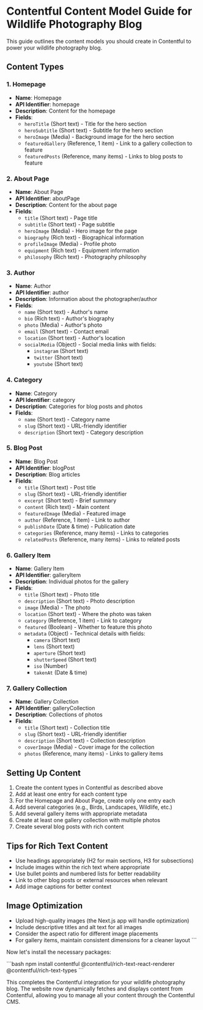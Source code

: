 # Contentful Content Model Guide for Wildlife Photography Blog

This guide outlines the content models you should create in Contentful to power your wildlife photography blog.

## Content Types

### 1. Homepage
- **Name**: Homepage
- **API Identifier**: homepage
- **Description**: Content for the homepage
- **Fields**:
  - `heroTitle` (Short text) - Title for the hero section
  - `heroSubtitle` (Short text) - Subtitle for the hero section
  - `heroImage` (Media) - Background image for the hero section
  - `featuredGallery` (Reference, 1 item) - Link to a gallery collection to feature
  - `featuredPosts` (Reference, many items) - Links to blog posts to feature

### 2. About Page
- **Name**: About Page
- **API Identifier**: aboutPage
- **Description**: Content for the about page
- **Fields**:
  - `title` (Short text) - Page title
  - `subtitle` (Short text) - Page subtitle
  - `heroImage` (Media) - Hero image for the page
  - `biography` (Rich text) - Biographical information
  - `profileImage` (Media) - Profile photo
  - `equipment` (Rich text) - Equipment information
  - `philosophy` (Rich text) - Photography philosophy

### 3. Author
- **Name**: Author
- **API Identifier**: author
- **Description**: Information about the photographer/author
- **Fields**:
  - `name` (Short text) - Author's name
  - `bio` (Rich text) - Author's biography
  - `photo` (Media) - Author's photo
  - `email` (Short text) - Contact email
  - `location` (Short text) - Author's location
  - `socialMedia` (Object) - Social media links with fields:
    - `instagram` (Short text)
    - `twitter` (Short text)
    - `youtube` (Short text)

### 4. Category
- **Name**: Category
- **API Identifier**: category
- **Description**: Categories for blog posts and photos
- **Fields**:
  - `name` (Short text) - Category name
  - `slug` (Short text) - URL-friendly identifier
  - `description` (Short text) - Category description

### 5. Blog Post
- **Name**: Blog Post
- **API Identifier**: blogPost
- **Description**: Blog articles
- **Fields**:
  - `title` (Short text) - Post title
  - `slug` (Short text) - URL-friendly identifier
  - `excerpt` (Short text) - Brief summary
  - `content` (Rich text) - Main content
  - `featuredImage` (Media) - Featured image
  - `author` (Reference, 1 item) - Link to author
  - `publishDate` (Date & time) - Publication date
  - `categories` (Reference, many items) - Links to categories
  - `relatedPosts` (Reference, many items) - Links to related posts

### 6. Gallery Item
- **Name**: Gallery Item
- **API Identifier**: galleryItem
- **Description**: Individual photos for the gallery
- **Fields**:
  - `title` (Short text) - Photo title
  - `description` (Short text) - Photo description
  - `image` (Media) - The photo
  - `location` (Short text) - Where the photo was taken
  - `category` (Reference, 1 item) - Link to category
  - `featured` (Boolean) - Whether to feature this photo
  - `metadata` (Object) - Technical details with fields:
    - `camera` (Short text)
    - `lens` (Short text)
    - `aperture` (Short text)
    - `shutterSpeed` (Short text)
    - `iso` (Number)
    - `takenAt` (Date & time)

### 7. Gallery Collection
- **Name**: Gallery Collection
- **API Identifier**: galleryCollection
- **Description**: Collections of photos
- **Fields**:
  - `title` (Short text) - Collection title
  - `slug` (Short text) - URL-friendly identifier
  - `description` (Short text) - Collection description
  - `coverImage` (Media) - Cover image for the collection
  - `photos` (Reference, many items) - Links to gallery items

## Setting Up Content

1. Create the content types in Contentful as described above
2. Add at least one entry for each content type
3. For the Homepage and About Page, create only one entry each
4. Add several categories (e.g., Birds, Landscapes, Wildlife, etc.)
5. Add several gallery items with appropriate metadata
6. Create at least one gallery collection with multiple photos
7. Create several blog posts with rich content

## Tips for Rich Text Content

- Use headings appropriately (H2 for main sections, H3 for subsections)
- Include images within the rich text where appropriate
- Use bullet points and numbered lists for better readability
- Link to other blog posts or external resources when relevant
- Add image captions for better context

## Image Optimization

- Upload high-quality images (the Next.js app will handle optimization)
- Include descriptive titles and alt text for all images
- Consider the aspect ratio for different image placements
- For gallery items, maintain consistent dimensions for a cleaner layout
\`\`\`

Now let's install the necessary packages:

\`\`\`bash
npm install contentful @contentful/rich-text-react-renderer @contentful/rich-text-types
\`\`\`

This completes the Contentful integration for your wildlife photography blog. The website now dynamically fetches and displays content from Contentful, allowing you to manage all your content through the Contentful CMS.
